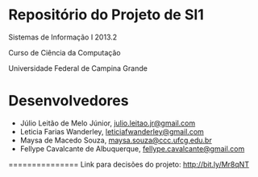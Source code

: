 Repositório do Projeto de SI1
=============================

Sistemas de Informação I 2013.2

Curso de Ciência da Computação

Universidade Federal de Campina Grande

Desenvolvedores
===============

- Júlio Leitão de Melo Júnior, julio.leitao.jr@gmail.com
- Leticia Farias Wanderley, leticiafwanderley@gmail.com
- Maysa de Macedo Souza, maysa.souza@ccc.ufcg.edu.br
- Fellype Cavalcante de Albuquerque, fellype.cavalcante@gmail.com

===============
Link para decisões do projeto: http://bit.ly/Mr8qNT
